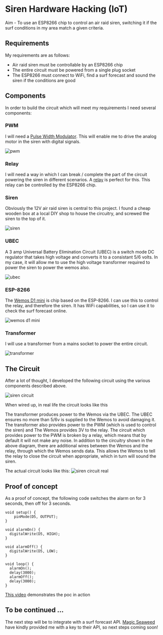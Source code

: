 # Siren Hardware Hacking (IoT)

Aim - To use an ESP8266 chip to control an air raid siren, switching it if the surf conditions in my area match a given criteria.

## Requirements</h2>
My requirements are as follows:

- Air raid siren must be controllable by an ESP8266 chip
- The entire circuit must be powered from a single plug socket
- The ESP8266 must connect to WiFi, find a surf forecast and sound the siren if the conditions are good

## Components
In order to build the circuit which will meet my requirements I need several components:

### PWM
I will need a [Pulse Width Modulator](https://www.arduino.cc/en/Tutorial/PWM)</a>. This will enable me to drive the analog motor in the siren with digital signals.

![pwm](./img/pwm.jpg)

### Relay
I will need a way in which I can break / complete the part of the circuit powering the siren in different scenarios. A [relay](https://en.wikipedia.org/wiki/Relay) is perfect for this. This relay can be controlled by the ESP8266 chip.

### Siren
Obviously the 12V air raid siren is central to this project. I found a cheap wooden box at a local DIY shop to house the circuitry, and screwed the siren to the top of it.

![siren](./img/siren.jpg)

### UBEC
A 3 amp Universal Battery Elimination Circuit (UBEC) is a switch mode DC regulator that takes high voltage and converts it to a consistant 5/6 volts. In my case, it will allow me to use the high voltage transformer required to power the siren to power the wemos also.

![ubec](./img/ubec.jpg)

### ESP-8266
The [Wemos D1 mini](https://wiki.wemos.cc/products:d1:d1_mini) is chip based on the ESP-8266. I can use this to control the relay, and therefore the siren. It has WiFi capabilities, so I can use it to check the surf forecast online.

![wemos d1 mini](./img/wemos-d1-mini.jpg)

### Transformer
I will use a transformer from a mains socket to power the entire circuit.

![transformer](./img/transformer.jpg)

## The Circuit
After a lot of thought, I developed the following circuit using the various components described above.

![siren circuit](./img/siren-circuit.png)

When wired up, in real life the circuit looks like this

The transformer produces power to the Wemos via the UBEC. The UBEC ensures no more than 5/6v is supplied to the Wemos to avoid damaging it. The transformer also provides power to the PWM (which is used to control the siren) and The Wemos provides 3V to the relay. The circuit which provides power to the PWM is broken by a relay, which means that by default it will not make any noise. In addition to the circuitry shown in the above diagram, there are additional wires between the Wemos and the relay, through which the Wemos sends data. This allows the Wemos to tell the relay to close the circuit when appropriate, which in turn will sound the siren.

The actual circuit looks like this:
![siren circuit real](./img/siren-circuit-real.jpg)

## Proof of concept
As a proof of concept, the following code switches the alarm on for 3 seconds, then off for 3 seconds.

```
void setup() {
    pinMode(D5, OUTPUT);
}

void alarmOn() {
  digitalWrite(D5, HIGH);
}

void alarmOff() {
  digitalWrite(D5, LOW);
}

void loop() {
  alarmOn();
  delay(3000);
  alarmOff();
  delay(3000);
}
```

[This video](./img/siren-poc.mp4) demonstrates the poc in action

## To be continued ...
The next step will be to integrate with a surf forecast API. [Magic Seaweed](https://magicseaweed.com/) have kindly provided me with a key to their API, so next steps coming soon!
